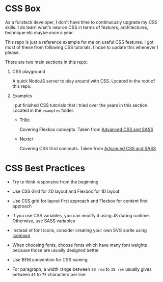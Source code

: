 # CSS Box

As a fullstack developer, I don't have time to continuously upgrade my CSS skills. I do learn what's new on CSS in terms of features, architectures, technique etc maybe once a year.

This repo is just a reference example for me on useful CSS features. I got most of these from following CSS tutorials. I hope to update this whenever I please.

There are two main sections in this repo:

1. CSS playground

   A quick NodeJS server to play around with CSS. Located in the root of this repo.

2. Examples

   I put finished CSS tutorials that I tried over the years in this section. Located in the `examples` folder.

   * Trillo

	 Covering Flexbox concepts. Taken from [Advanced CSS and SASS][1]
 
   * Nexter

      Covering CSS Grid concepts. Taken from [Advanced CSS and SASS][1]

# CSS Best Practices

* Try to think responsive from the beginning

* Use CSS Grid for 2D layout and Flexbox for 1D layout

* Use CSS grid for layout first approach and Flexbox for content first approach 

* If you use CSS variables, you can modify it using JS during runtime. Otherwise, use SASS variables

* Instead of font icons, consider creating your own SVG sprite using [Icomoon][2]

* When choosing fonts, choose fonts which have many font weights because those are usually designed better

* Use BEM convention for CSS naming

* For paragraph, a width range between `20 rem` to `35 rem` usually gives between `45` to `75` characters per line

[1]: https://www.udemy.com/advanced-css-and-sass/
[2]: https://icomoon.io/
